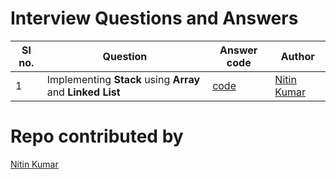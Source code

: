 # Interview Questions and Answers

| Sl no. | Question | Answer code | Author |
|---|---|---|---|
| 1 | Implementing **Stack** using **Array** and **Linked List** | [code]() | [Nitin Kumar](https://github.com/nitinkumar30/)


# Repo contributed by

[Nitin Kumar](https://github.com/nitinkumar30/)
